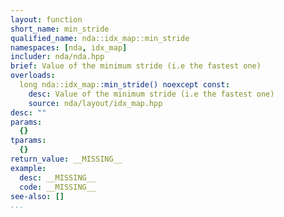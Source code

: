 ```yaml
---
layout: function
short_name: min_stride
qualified_name: nda::idx_map::min_stride
namespaces: [nda, idx_map]
includer: nda/nda.hpp
brief: Value of the minimum stride (i.e the fastest one)
overloads:
  long nda::idx_map::min_stride() noexcept const:
    desc: Value of the minimum stride (i.e the fastest one)
    source: nda/layout/idx_map.hpp
desc: ""
params:
  {}
tparams:
  {}
return_value: __MISSING__
example:
  desc: __MISSING__
  code: __MISSING__
see-also: []
...
```


